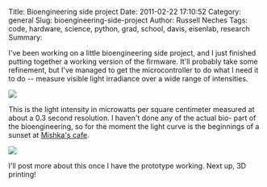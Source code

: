 Title: Bioengineering side project
Date: 2011-02-22 17:10:52
Category: general
Slug: bioengineering-side-project
Author: Russell Neches
Tags: code, hardware, science, python, grad, school, davis, eisenlab, research
Summary: 


I've been working on a little bioengineering side project, and I just
finished putting together a working version of the firmware. It'll
probably take some refinement, but I've managed to get the
microcontroller to do what I need it to do -- measure visible light
irradiance over a wide range of intensities.

![](http://vort.org/media/images/cafe_sunset_arduino.png)

This is the light intensity in microwatts per square centimeter measured
at about a 0.3 second resolution. I haven't done any of the actual bio-
part of the bioengineering, so for the moment the light curve is the
beginnings of a sunset at [Mishka's cafe](http://www.mishkascafe.com/).

![](http://vort.org/media/images/arduino_at_mishkas.jpg)

I'll post more about this once I have the prototype working. Next up, 3D
printing!

